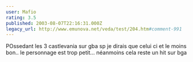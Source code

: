 ```yaml
---
user: Mafio
rating: 3.5
published: 2003-08-07T22:16:31.000Z
legacy_url: http://www.emunova.net/veda/test/204.htm#comment-991
---
```

POssedant les 3 castlevania sur gba sp je dirais que celui ci et le moins bon.. le personnage est trop petit... néanmoins cela reste un hit sur bga